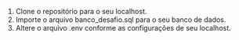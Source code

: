 1) Clone o repositório para o seu localhost.
2) Importe o arquivo banco_desafio.sql para o seu banco de dados.
3) Altere o arquivo .env conforme as configurações de seu localhost.